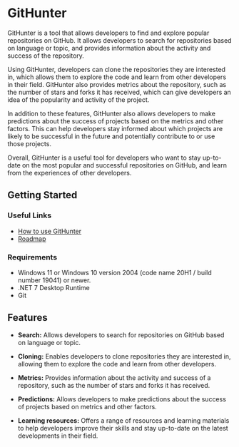 # GitHunter

GitHunter is a tool that allows developers to find and explore popular repositories on GitHub. It allows developers to search for repositories based on language or topic, and provides information about the activity and success of the repository.

Using GitHunter, developers can clone the repositories they are interested in, which allows them to explore the code and learn from other developers in their field. GitHunter also provides metrics about the repository, such as the number of stars and forks it has received, which can give developers an idea of the popularity and activity of the project.

In addition to these features, GitHunter also allows developers to make predictions about the success of projects based on the metrics and other factors. This can help developers stay informed about which projects are likely to be successful in the future and potentially contribute to or use those projects.

Overall, GitHunter is a useful tool for developers who want to stay up-to-date on the most popular and successful repositories on GitHub, and learn from the experiences of other developers.

## Getting Started

### Useful Links

* [How to use GitHunter](doc/UsergGuide.md)
* [Roadmap](doc/Roadmap.md)

### Requirements

* Windows 11 or Windows 10 version 2004 (code name 20H1 / build number 19041) or newer.
* .NET 7 Desktop Runtime
* Git

## Features

* **Search:** Allows developers to search for repositories on GitHub based on language or topic.

* **Cloning:** Enables developers to clone repositories they are interested in, allowing them to explore the code and learn from other developers.

* **Metrics:** Provides information about the activity and success of a repository, such as the number of stars and forks it has received.

* **Predictions:** Allows developers to make predictions about the success of projects based on metrics and other factors.

* **Learning resources:** Offers a range of resources and learning materials to help developers improve their skills and stay up-to-date on the latest developments in their field.

